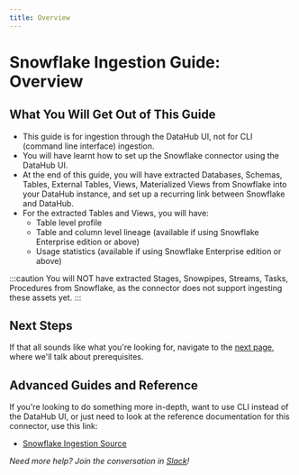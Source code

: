 ```yaml
---
title: Overview
---
```

# Snowflake Ingestion Guide: Overview

## What You Will Get Out of This Guide

* This guide is for ingestion through the DataHub UI, not for CLI (command line interface) ingestion.
* You will have learnt how to set up the Snowflake connector using the DataHub UI.
* At the end of this guide, you will have extracted Databases, Schemas, Tables, External Tables, Views, Materialized Views from Snowflake into your DataHub instance, and set up a recurring link between Snowflake and DataHub.
* For the extracted Tables and Views, you will have:
  * Table level profile
  * Table and column level lineage (available if using Snowflake Enterprise edition or above)
  * Usage statistics (available if using Snowflake Enterprise edition or above)

:::caution
You will NOT have extracted Stages, Snowpipes, Streams, Tasks, Procedures from Snowflake, as the connector does not support ingesting these assets yet.
:::

## Next Steps

If that all sounds like what you're looking for, navigate to the [next page](Setup.md), where we'll talk about prerequisites.

## Advanced Guides and Reference

If you're looking to do something more in-depth, want to use CLI instead of the DataHub UI, or just need to look at the reference documentation for this connector, use this link:

* [Snowflake Ingestion Source](https://datahubproject.io/docs/generated/ingestion/sources/snowflake/#module-snowflake)

*Need more help? Join the conversation in [Slack](http://slack.datahubproject.io)!*
